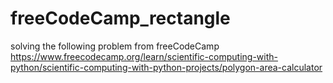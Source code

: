 # freeCodeCamp_rectangle
 
solving the following problem from freeCodeCamp
https://www.freecodecamp.org/learn/scientific-computing-with-python/scientific-computing-with-python-projects/polygon-area-calculator
